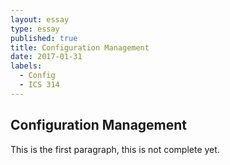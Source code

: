 ```yaml
---
layout: essay
type: essay
published: true
title: Configuration Management
date: 2017-01-31
labels:
  - Config
  - ICS 314
---
```


## Configuration Management
This is the first paragraph, this is not complete yet.
